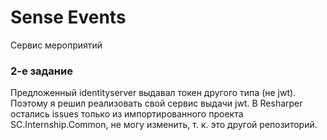 # Sense Events

Сервис мероприятий

### 2-e задание

Предложенный identityserver выдавал токен другого типа (не jwt). Поэтому я решил реализовать свой сервис выдачи jwt.
В Resharper остались issues только из импортированного проекта SC.Internship.Common, не могу изменить, т. к. это другой репозиторий.